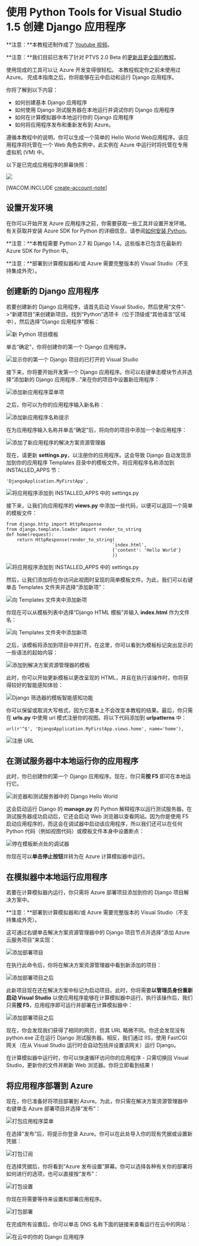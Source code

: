 <properties linkid="develop-python-django-with-visual-studio" urlDisplayName="Django with Visual Studio" pageTitle="Django with Visual Studio (Python) - Azure tutorial" metaKeywords="Azure Django web app, Azure Django virtual machine" description="A tutorial that teaches you how to build a Django web application hosted in an Azure virtual machine." metaCanonical="" services="cloud-services" documentationCenter="Python" title="Creating Django applications with Python Tools for Visual Studio 1.5" authors="" solutions="" manager="" editor="" />
<tags ms.service="cloud-services"
    ms.date=""
    wacn.date="04/11/2015"
    />

# 使用 Python Tools for Visual Studio 1.5 创建 Django 应用程序

**注意：**本教程还制作成了 [Youtube 视频][Youtube 视频]。

**注意：**我们目前已发布了针对 PTVS 2.0 Beta 的[更新且更全面的教程][更新且更全面的教程]。

使用现成的工具可以让 Azure 开发变得很轻松。
本教程假定你之前未使用过 Azure。
完成本指南之后，你将能够在云中启动和运行 Django 应用程序。

你将了解到以下内容：

-   如何创建基本 Django 应用程序
-   如何使用 Django 测试服务器在本地运行并调试你的 Django 应用程序
-   如何在计算模拟器中本地运行你的 Django 应用程序
-   如何将应用程序发布和重新发布到 Azure。

遵循本教程中的说明，你可以生成一个简单的 Hello World Web应用程序。该应用程序将托管在一个 Web 角色实例中，此实例在 Azure 中运行时将托管在专用虚拟机 (VM) 中。

以下是已完成应用程序的屏幕快照：

![][0]

[WACOM.INCLUDE [create-account-note](../includes/create-account-note.md)]

## <span id="setup"></span> </a>设置开发环境

在你可以开始开发 Azure 应用程序之前，你需要获取一些工具并设置开发环境。有关获取并安装 Azure SDK for Python 的详细信息，请参阅[如何安装 Python][如何安装 Python]。

**注意：**本教程需要 Python 2.7 和 Django 1.4。这些版本已包含在最新的 Azure SDK for Python 中。

**注意：**部署到计算模拟器和/或 Azure 需要完整版本的 Visual Studio（不支持集成外壳）。

## 创建新的 Django 应用程序

若要创建新的 Django 应用程序，请首先启动 Visual Studio，然后使用“文件”-\>“新建项目”来创建新项目。找到“Python”选项卡（位于顶级或“其他语言”区域中），然后选择“Django 应用程序”模板：

![新 Python 项目模板][新 Python 项目模板]

单击“确定”，你将创建你的第一个 Django 应用程序。

![显示你的第一个 Django 项目的已打开的 Visual Studio][显示你的第一个 Django 项目的已打开的 Visual Studio]

接下来，你将要开始开发第一个 Django 应用程序。你可以右键单击模块节点并选择“添加新的 Django 应用程序...”来在你的项目中设置新应用程序：

![添加新应用程序菜单项][添加新应用程序菜单项]

之后，你可以为你的应用程序输入新名称：

![添加新应用程序名称提示][添加新应用程序名称提示]

在为应用程序输入名称并单击“确定”后，将向你的项目中添加一个新应用程序：

![添加了新应用程序的解决方案资源管理器][添加了新应用程序的解决方案资源管理器]

现在，请更新 **settings.py**，以注册你的应用程序。这会导致 Django 自动发现添加到你的应用程序 Templates 目录中的模板文件。将应用程序名称添加到 INSTALLED\_APPS 节：

    'DjangoApplication.MyFirstApp',

![将应用程序添加到 INSTALLED\_APPS 中的 settings.py][将应用程序添加到 INSTALLED\_APPS 中的 settings.py]

接下来，让我们向应用程序的 **views.py** 中添加一些代码，以便可以返回一个简单的模板文件：

    from django.http import HttpResponse
    from django.template.loader import render_to_string
    def home(request):
        return HttpResponse(render_to_string(
                                            'index.html',
                                            {'content': 'Hello World'}
                                            ))

![将应用程序添加到 INSTALLED\_APPS 中的 settings.py][1]

然后，让我们添加将在你访问此视图时呈现的简单模板文件。为此，我们可以右键单击 Templates 文件夹并选择“添加新项”：

![向 Templates 文件夹中添加新项][向 Templates 文件夹中添加新项]

你现在可以从模板列表中选择“Django HTML 模板”并输入 **index.html** 作为文件名：

![向 Templates 文件夹中添加新项][2]

之后，该模板将添加到项目中并打开。在这里，你可以看到为模板标记突出显示的一些语法的起始内容：

![添加到解决方案资源管理器的模板][添加到解决方案资源管理器的模板]

此时，你可以开始更新模板以更改呈现的 HTML，并且在执行该操作时，你将获得较好的智能感知体验：

![Django 筛选器的模板智能感知功能][Django 筛选器的模板智能感知功能]

你可以保留或取消大写格式，因为它基本上不会改变本教程的结果。最后，你只需在 **urls.py** 中使用 url 模式注册你的视图。将以下代码添加到 **urlpatterns** 中：

    url(r'^$', 'DjangoApplication.MyFirstApp.views.home', name='home'),

![注册 URL][注册 URL]

## 在测试服务器中本地运行你的应用程序

此时，你已创建你的第一个 Django 应用程序。现在，你只需**按 F5** 即可在本地运行它。

![浏览器和测试服务器中的 Django Hello World][浏览器和测试服务器中的 Django Hello World]

这会启动运行 Django 的 **manage.py** 的 Python 解释程序以运行测试服务器。在测试服务器成功启动后，它还会启动 Web 浏览器以查看网站。因为你是使用 F5 启动应用程序的，而这会在调试器中启动该应用程序，所以我们还可以在任何 Python 代码（例如视图代码）或模板文件本身中设置断点：

![停在模板断点处的调试器][停在模板断点处的调试器]

你现在可以**单击停止按钮**并转为在 Azure 计算模拟器中运行。

## 在模拟器中本地运行应用程序

若要在计算模拟器内运行，你只需将 Azure 部署项目添加到你的 Django 项目解决方案中。

**注意：**部署到计算模拟器和/或 Azure 需要完整版本的 Visual Studio（不支持集成外壳）。

这可通过右键单击解决方案资源管理器中的 Django 项目节点并选择“添加 Azure 云服务项目”来实现：

![添加部署项目][添加部署项目]

在执行此命令后，你将在解决方案资源管理器中看到新添加的项目：

![添加部署项目之后][添加部署项目之后]

此新项目现在还在解决方案中标记为启动项目。此时，你将需要**以管理员身份重新启动 Visual Studio** 以使应用程序能够在计算模拟器中运行。执行该操作后，我们只需**按 F5**，应用程序即可运行并部署在计算模拟器中：

![添加部署项目之后][3]

现在，你会发现我们获得了相同的网页，但其 URL 略微不同。你还会发现没有 python.exe 正在运行 Django 测试服务器。相反，我们通过 IIS，使用 FastCGI 网关（在从 Visual Studio 运行时会自动包括并设置该网关）运行 Django。

在计算模拟器中运行时，你可以快速循环访问你的应用程序 - 只需切换回 Visual Studio，更新你的文件并刷新 Web 浏览器。你将立即看到结果！

## 将应用程序部署到 Azure

现在，你已准备好将项目部署到 Azure。为此，你只需在解决方案资源管理器中右键单击 Azure 部署项目并选择“发布”：

![打包应用程序菜单][打包应用程序菜单]

在选择“发布”后，将提示你登录 Azure。你可以在此处导入你的现有凭据或设置新凭据：

![打包订阅][打包订阅]

在选择凭据后，你将看到“Azure 发布设置”屏幕。你可以选择各种有关你的部署将如何进行的选项，也可以直接按“发布”：

![打包设置][打包设置]

你现在将需要等待来设置和部署应用程序。

![打包部署][打包部署]

在完成所有设置后，你可以单击 DNS 名称下面的链接来查看运行在云中的网站：

![在云中的你的 Django 应用程序](./media/python-django-app-tools-visual-studio/ptvs-dj-FirstAppInCloud.png)

  [Youtube 视频]: http://www.youtube.com/watch?v=UsLti4KlgAY
  [更新且更全面的教程]: ../web-sites-python-create-deploy-django-app/
  [0]: ./media/python-django-app-tools-visual-studio/ptvs-dj-FirstAppInCloud.png
  [create-account-note]: ../includes/create-account-note.md
  [如何安装 Python]: ../python-how-to-install/

<!-- Images. -->

  [新 Python 项目模板]: ./media/python-django-app-tools-visual-studio/ptvs-dj-NewProject.png
  [显示你的第一个 Django 项目的已打开的 Visual Studio]: ./media/python-django-app-tools-visual-studio/ptvs-dj-FirstProject.png
  [添加新应用程序菜单项]: ./media/python-django-app-tools-visual-studio/ptvs-dj-AddNewApp.png
  [添加新应用程序名称提示]: ./media/python-django-app-tools-visual-studio/ptvs-dj-AddNewAppPrompt.png
  [添加了新应用程序的解决方案资源管理器]: ./media/python-django-app-tools-visual-studio/ptvs-dj-MyFirstApp.png
  [将应用程序添加到 INSTALLED\_APPS 中的 settings.py]: ./media/python-django-app-tools-visual-studio/ptvs-dj-InstallApp.png
  [1]: ./media/python-django-app-tools-visual-studio/ptvs-dj-FirstView.png
  [向 Templates 文件夹中添加新项]: ./media/python-django-app-tools-visual-studio/ptvs-dj-AddFirstTemplate.png
  [2]: ./media/python-django-app-tools-visual-studio/ptvs-dj-NewDjangoTemplate.png
  [添加到解决方案资源管理器的模板]: ./media/python-django-app-tools-visual-studio/ptvs-dj-TemplateAdded.png
  [Django 筛选器的模板智能感知功能]: ./media/python-django-app-tools-visual-studio/ptvs-dj-TemplateIntellisense.png
  [注册 URL]: ./media/python-django-app-tools-visual-studio/ptvs-dj-RegisterUrl.png
  [浏览器和测试服务器中的 Django Hello World]: ./media/python-django-app-tools-visual-studio/ptvs-dj-DjangoHelloWorldTestServer.png
  [停在模板断点处的调试器]: ./media/python-django-app-tools-visual-studio/ptvs-dj-TemplateBreakpoint.png
  [添加部署项目]: ./media/python-django-app-tools-visual-studio/ptvs-dj-AddDeploymentProject.png
  [添加部署项目之后]: ./media/python-django-app-tools-visual-studio/ptvs-dj-AfterDeployProjAdded.png
  [3]: ./media/python-django-app-tools-visual-studio/ptvs-dj-ComputeEmulator.png
  [打包应用程序菜单]: ./media/python-django-app-tools-visual-studio/ptvs-dj-publish1.png
  [打包订阅]: ./media/python-django-app-tools-visual-studio/ptvs-dj-publish2.png
  [打包设置]: ./media/python-django-app-tools-visual-studio/ptvs-dj-publish3.png
  [打包部署]: ./media/python-django-app-tools-visual-studio/ptvs-dj-publish4.png
 